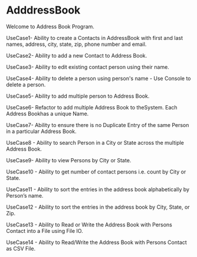 # AdddressBook
Welcome to Address Book Program.

UseCase1-
Ability to create a Contacts in AddressBook with first and last names, address, city, state, zip, phone number and email.


UseCase2-
Ability to add a new Contact to Address Book.


UseCase3-
Ability to edit existing contact person using their name.

UseCase4-
Ability to delete a person using person's name - Use Console to delete a person.

UseCase5-
Ability to add multiple person to Address Book.

UseCase6-
Refactor to add multiple Address Book to theSystem. Each Address Bookhas a unique Name.

UseCase7-
Ability to ensure there is no Duplicate Entry of the same Person in a particular Address Book.

UseCase8 -
Ability to search Person in a City or State across the multiple Address Book.

UseCase9-
Ability to view Persons by City or State.

UseCase10 -
Ability to get number of contact persons i.e. count by City or State.

UseCase11 -
Ability to sort the entries in the address book alphabetically by Person’s name.

UseCase12 -
Ability to sort the entries in the address book by City, State, or Zip.

UseCase13 -
Ability to Read or Write the Address Book with Persons Contact into a File using File IO.

UseCase14 -
Ability to Read/Write the Address Book with Persons Contact as CSV File.

